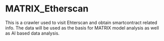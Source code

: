 # MATRIX_Etherscan
This is a crawler used to visit Ehterscan and obtain smartcontract related info. The data will be used as the basis for MATRIX model analysis as well as AI based data analysis.
